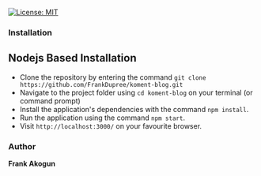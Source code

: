 [![License: MIT](https://img.shields.io/badge/License-MIT-yellow.svg)](https://opensource.org/licenses/MIT)



### Installation



## Nodejs Based Installation
* Clone the repository by entering the command `git clone https://github.com/FrankDupree/koment-blog.git`
* Navigate to the project folder using `cd koment-blog` on your terminal (or command prompt)
* Install the application's dependencies with the command `npm install`.
* Run the application using the command `npm start`.
* Visit `http://localhost:3000/` on your favourite browser.

### Author
**Frank Akogun**
